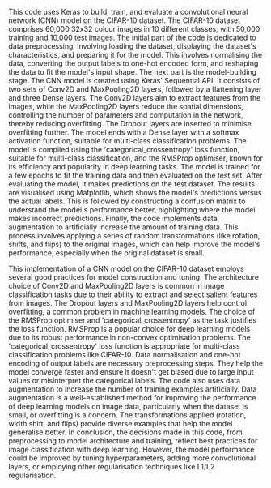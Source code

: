 This code uses Keras to build, train, and evaluate a convolutional neural network (CNN) model on the CIFAR-10 dataset. The CIFAR-10 dataset comprises 60,000 32x32 colour images in 10 different classes, with 50,000 training and 10,000 test images.
The initial part of the code is dedicated to data preprocessing, involving loading the dataset, displaying the dataset's characteristics, and preparing it for the model. This involves normalising the data, converting the output labels to one-hot encoded form, and reshaping the data to fit the model's input shape.
The next part is the model-building stage. The CNN model is created using Keras' Sequential API. It consists of two sets of Conv2D and MaxPooling2D layers, followed by a flattening layer and three Dense layers. The Conv2D layers aim to extract features from the images, while the MaxPooling2D layers reduce the spatial dimensions, controlling the number of parameters and computation in the network, thereby reducing overfitting. The Dropout layers are inserted to minimise overfitting further. The model ends with a Dense layer with a softmax activation function, suitable for multi-class classification problems.
The model is compiled using the 'categorical_crossentropy' loss function, suitable for multi-class classification, and the RMSProp optimiser, known for its efficiency and popularity in deep learning tasks. The model is trained for a few epochs to fit the training data and then evaluated on the test set.
After evaluating the model, it makes predictions on the test dataset. The results are visualised using Matplotlib, which shows the model's predictions versus the actual labels. This is followed by constructing a confusion matrix to understand the model's performance better, highlighting where the model makes incorrect predictions.
Finally, the code implements data augmentation to artificially increase the amount of training data. This process involves applying a series of random transformations (like rotation, shifts, and flips) to the original images, which can help improve the model's performance, especially when the original dataset is small.
  
This implementation of a CNN model on the CIFAR-10 dataset employs several good practices for model construction and tuning. The architecture choice of Conv2D and MaxPooling2D layers is common in image classification tasks due to their ability to extract and select salient features from images. The Dropout layers and MaxPooling2D layers help control overfitting, a common problem in machine learning models.
The choice of the RMSProp optimiser and 'categorical_crossentropy' as the task justifies the loss function. RMSProp is a popular choice for deep learning models due to its robust performance in non-convex optimisation problems. The 'categorical_crossentropy' loss function is appropriate for multi-class classification problems like CIFAR-10.
Data normalisation and one-hot encoding of output labels are necessary preprocessing steps. They help the model converge faster and ensure it doesn't get biased due to large input values or misinterpret the categorical labels.
The code also uses data augmentation to increase the number of training examples artificially. Data augmentation is a well-established method for improving the performance of deep learning models on image data, particularly when the dataset is small, or overfitting is a concern. The transformations applied (rotation, width shift, and flips) provide diverse examples that help the model generalise better.
In conclusion, the decisions made in this code, from preprocessing to model architecture and training, reflect best practices for image classification with deep learning. However, the model performance could be improved by tuning hyperparameters, adding more convolutional layers, or employing other regularisation techniques like L1/L2 regularisation.
